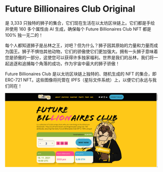 # Future Billionaires Club Original

是 3,333 只独特的狮子的集合，它们现在生活在以太坊区块链上。它们都是手绘并使用 160 多个属性由 AI 生成，确保每个 Future Billionaires Club NFT 都是 100% 独一无二的！

每个人都知道狮子是丛林之王，对吧？但为什么？狮子因其原始的力量和力量而成为国王。狮子不惧怕其他动物，它们的骄傲使它们更加强大。拥有一头狮子意味着您是骄傲的一部分，这使您可以获得许多独家福利。世界是我们的丛林，我们将一起追逐和追捕每个角落的成功，作为宇宙中最大的狮子骄傲！

Future Billionaires Club 是以太坊区块链上独特的、随机生成的 NFT 的集合，即 ERC-721 NFT。这些图像将托管在 IPFS（星际文件系统）上，以便它们永远与我们同在！

![nft](1661748434022.png)

